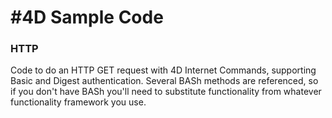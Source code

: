 #4D Sample Code
=======

### HTTP

Code to do an HTTP GET request with 4D Internet Commands, supporting Basic and Digest authentication.  Several BASh methods are referenced, so if you don't have BASh you'll need to substitute functionality from whatever functionality framework you use.

